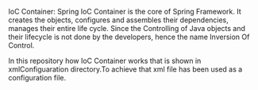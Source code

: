 IoC Container:
Spring IoC Container is the core of Spring Framework. It creates the objects, configures and assembles their dependencies, manages their entire life cycle. Since the Controlling of Java objects and their lifecycle is not done by the developers, hence the name Inversion Of Control. 

In this repository how IoC Container works that is shown in xmlConfiguaration directory.To achieve that xml file has been used as a configuration file. 
